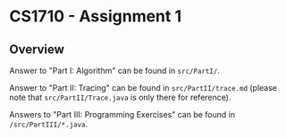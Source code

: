 # CS1710 - Assignment 1

## Overview

Answer to "Part I: Algorithm" can be found in `src/PartI/`.

Answer to "Part II: Tracing" can be found in `src/PartII/trace.md` (please note that `src/PartII/Trace.java` is only there for reference).

Answers to "Part III: Programming Exercises" can be found in `/src/PartIII/*.java`.
